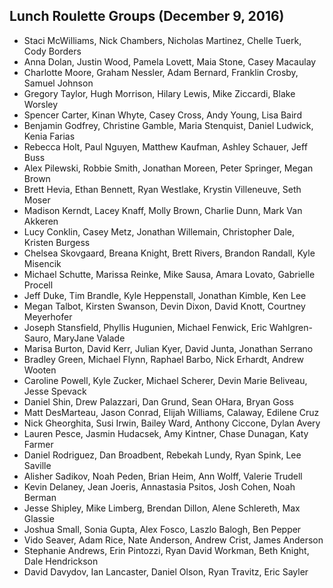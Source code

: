 ## Lunch Roulette Groups (December 9, 2016)

* Staci McWilliams, Nick Chambers, Nicholas Martinez, Chelle Tuerk, Cody Borders
* Anna Dolan, Justin Wood, Pamela Lovett, Maia Stone, Casey Macaulay
* Charlotte Moore, Graham Nessler, Adam Bernard, Franklin Crosby, Samuel Johnson
* Gregory Taylor, Hugh Morrison, Hilary Lewis, Mike Ziccardi, Blake Worsley
* Spencer Carter, Kinan Whyte, Casey Cross, Andy Young, Lisa Baird
* Benjamin Godfrey, Christine Gamble, Maria Stenquist, Daniel Ludwick, Kenia Farias
* Rebecca Holt, Paul Nguyen, Matthew Kaufman, Ashley Schauer, Jeff Buss
* Alex Pilewski, Robbie Smith, Jonathan Moreen, Peter Springer, Megan Brown
* Brett Hevia, Ethan Bennett, Ryan Westlake, Krystin Villeneuve, Seth Moser
* Madison Kerndt, Lacey Knaff, Molly Brown, Charlie Dunn, Mark Van Akkeren
* Lucy Conklin, Casey Metz, Jonathan Willemain, Christopher Dale, Kristen Burgess
* Chelsea Skovgaard, Breana Knight, Brett Rivers, Brandon Randall, Kyle Misencik
* Michael Schutte, Marissa Reinke, Mike Sausa, Amara Lovato, Gabrielle Procell
* Jeff Duke, Tim Brandle, Kyle Heppenstall, Jonathan Kimble, Ken Lee
* Megan Talbot, Kirsten Swanson, Devin Dixon, David Knott, Courtney Meyerhofer
* Joseph Stansfield, Phyllis Hugunien, Michael Fenwick, Eric Wahlgren-Sauro, MaryJane Valade
* Marisa Burton, David Kerr, Julian Kyer, David Junta, Jonathan Serrano
* Bradley Green, Michael Flynn, Raphael Barbo, Nick Erhardt, Andrew Wooten
* Caroline Powell, Kyle Zucker, Michael Scherer, Devin Marie Beliveau, Jesse Spevack
* Daniel Shin, Drew Palazzari, Dan Grund, Sean OHara, Bryan Goss
* Matt DesMarteau, Jason Conrad, Elijah Williams, Calaway, Edilene Cruz
* Nick Gheorghita, Susi Irwin, Bailey Ward, Anthony Ciccone, Dylan Avery
* Lauren Pesce, Jasmin Hudacsek, Amy Kintner, Chase Dunagan, Katy Farmer
* Daniel Rodriguez, Dan Broadbent, Rebekah Lundy, Ryan Spink, Lee Saville
* Alisher Sadikov, Noah Peden, Brian Heim, Ann Wolff, Valerie Trudell
* Kevin Delaney, Jean Joeris, Annastasia Psitos, Josh Cohen, Noah Berman
* Jesse Shipley, Mike Limberg, Brendan Dillon, Alene Schlereth, Max Glassie
* Joshua Small, Sonia Gupta, Alex Fosco, Laszlo Balogh, Ben Pepper
* Vido Seaver, Adam Rice, Nate Anderson, Andrew Crist, James Anderson
* Stephanie Andrews, Erin Pintozzi, Ryan David Workman, Beth Knight, Dale Hendrickson
* David Davydov, Ian Lancaster, Daniel Olson, Ryan Travitz, Eric Sayler
